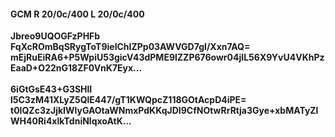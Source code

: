 #### GCM R 20/0c/400 L 20/0c/400
**Jbreo9UQOGFzPHFb**<br/>**FqXcROmBqSRygToT9ielChIZPp03AWVGD7gI/Xxn7AQ=**<br/>**mEjRuEiRA6+P5WpiU53gicV43dPME9lZZP676owr04jIL56X9YvU4VKhPzEaaD+O22nG18ZF0VnK7Eyx...**<br/><br/>
**6iGtGsE43+G3SHlI**<br/>**l5C3zM41XLyZ5QlE447/gT1KWQpcZ118GOtAcpD4iPE=**<br/>**t0IQZc3zJjkIWlyGAOtaWNmxPdKKqJDI9CfNOtwRrRtja3Gye+xbMATyZlWH40Ri4xlkTdniNlqxoAtK...**